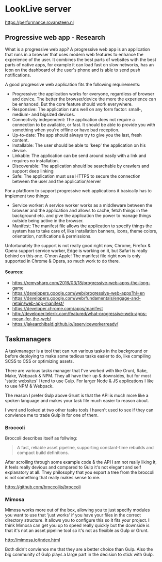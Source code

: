 # LookLive server
https://performance.rovansteen.nl

## Progressive web app - Research

What is a progressive web app? A progressive web app is an application that runs
in a browser that uses modern web features to enhance the experience of the user.
It combines the best parts of websites with the best parts of native apps, for example
it can load fast on slow networks, has an icon on the dashboard of the user's phone and
is able to send push notifications.

A good progressive web application fits the following requirements:
- Progressive: the application works for everyone, regardless of browser and device.
The better the browser/device the more the experience can be enhanced. But the core feature should work everywhere.
- Responsive: The application runs well on any form factor: small-, medium- and bigsized devices.
- Connectivity independent: The application does not require a connection to be available, or fast. It should be able to provide you with something when you're offline or have bad reception.
- Up-to-date: The app should always try to give you the last, fresh content.
- Installable: The user should be able to 'keep' the application on his device.
- Linkable: The application can be send around easily with a link and requires no installation.
- Discoverable: The application should be searchable by crawlers and support deep linking
- Safe: The application must use HTTPS to secure the connection between the user and the application/server

For a platflorm to support progressive web applications it basically has to implement two things:
- Service worker: A service worker works as a middleware between the browser and the application
and allows to cache, fetch things in the background etc. and give the application the power to manage
things outside being active in the browser.
- Manifest: The manifest file allows the application to specify things the system has to take care of,
like installation banners, icons, theme colors, orientation, notifications & permissions.

Unfortunately the support is not really good right now, Chrome, Firefox & Opera support service worker,
Edge is working on it, but Safari is really behind on this one. C'mon Apple!
The manifest file right now is only supported in Chrome & Opera, so much work to do there.


#### Sources:
- https://remysharp.com/2016/03/18/progressive-web-apps-the-long-game
- https://developers.google.com/web/progressive-web-apps?hl=en
- https://developers.google.com/web/fundamentals/engage-and-retain/web-app-manifest/
- https://developer.chrome.com/apps/manifest
- http://developer.telerik.com/featured/what-progressive-web-apps-mean-for-the-web/
- https://jakearchibald.github.io/isserviceworkerready/

## Taskmanagers

A taskmanager is a tool that can run various tasks in the background or before deploying
to make some tedious tasks easier to do, like compiling SCSS to CSS or optimizing assets.

There are various tasks manager that I've worked with like Grunt, Rake, Make, Webpack & NPM.
They all have their up & downsides, but for most 'static websites' I tend to use Gulp.
For larger Node & JS applications I like to use NPM & Webpack.

The reason I prefer Gulp above Grunt is that the API is much more like a spoken language
and makes your task file much easier to reason about.

I went and looked at two other tasks tools I haven't used to see if they can convience me to
trade Gulp in for one of them.

### Broccoli
Broccoli describes itself as follwing:
> A fast, reliable asset pipeline, supporting constant-time rebuilds and compact build definitions.

After scrolling through some example code & the API I am not really liking it, it feels really
devious and compared to Gulp it's not elegant and self explanatory at all. They philosophy that
you export a tree from the broccoli is not something that really makes sense to me.

https://github.com/broccolijs/broccoli

### Mimosa
Mimosa works more out of the box, allowing you to just specify modules you want to use that 'just works'
if you have your files in the correct directory structure. It allows you to configure this so it fits
your project. I think Mimosa can get you up to speed really quickly but the downside is that it's
not an asset pipeline tool so it's not as flexible as Gulp or Grunt.

http://mimosa.io/index.html

Both didn't convience me that they are a better choice than Gulp. Also the big community of Gulp
plays a large part in the decision to stick with Gulp.








